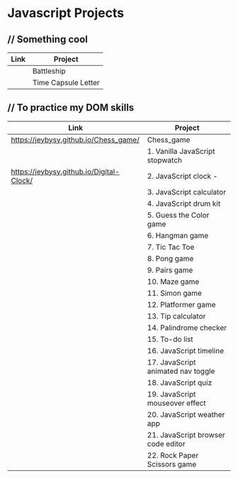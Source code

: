 # Javascript Projects
## // Something cool
|Link | Project | 
| ---------- | ----------- |
|  | Battleship |
|  | Time Capsule Letter |

## // To practice my DOM skills
|Link | Project |
| ---------- | ----------- | 
| https://jeybysy.github.io/Chess_game/ | Chess_game|
| | 1. Vanilla JavaScript stopwatch | 
| https://jeybysy.github.io/Digital-Clock/| 2. JavaScript clock - |
| | 3. JavaScript calculator | 
| | 4. JavaScript drum kit | 
| | 5. Guess the Color game | 
| | 6. Hangman game | 
| | 7. Tic Tac Toe | 
| | 8. Pong game | 
| | 9. Pairs game | 
| | 10. Maze game | 
| | 11. Simon game | 
| | 12. Platformer game | 
| | 13. Tip calculator |
| | 14. Palindrome checker | 
| | 15. To-do list |
| | 16. JavaScript timeline |
| | 17. JavaScript animated nav toggle | 
| | 18. JavaScript quiz |
| | 19. JavaScript mouseover effect | 
| | 20. JavaScript weather app |
| | 21. JavaScript browser code editor | 
| | 22. Rock Paper Scissors game |

